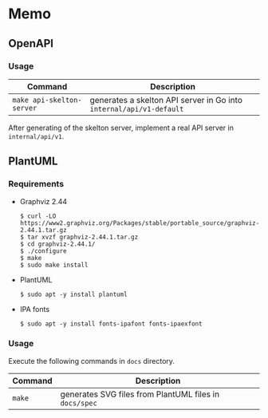 # Memo

## OpenAPI

### Usage

| Command | Description |
|----|----|
| `make api-skelton-server` | generates a skelton API server in Go into `internal/api/v1-default` |

After generating of the skelton server, implement a real API server in `internal/api/v1`.

## PlantUML

### Requirements

- Graphviz 2.44
    ```console
    $ curl -LO https://www2.graphviz.org/Packages/stable/portable_source/graphviz-2.44.1.tar.gz
    $ tar xvzf graphviz-2.44.1.tar.gz
    $ cd graphviz-2.44.1/
    $ ./configure
    $ make
    $ sudo make install
    ```
- PlantUML
    ```console
    $ sudo apt -y install plantuml
    ```
- IPA fonts
    ```
    $ sudo apt -y install fonts-ipafont fonts-ipaexfont
    ```

### Usage

Execute the following commands in `docs` directory.

| Command | Description |
|----|----|
| `make` | generates SVG files from PlantUML files in `docs/spec` |

